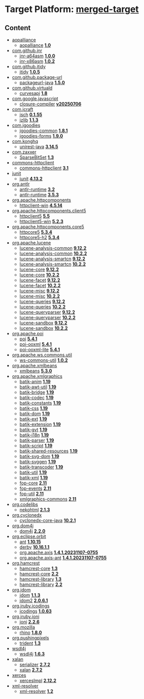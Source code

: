 # Target Platform: [merged-target](https://github.com/eclipse-orbit/orbit-simrel/blob/main/maven-bnd/tp/MavenBND.target)

## Content
 - [aopalliance](https://repo.maven.apache.org/maven2/aopalliance/)
    - [aopalliance](https://repo.maven.apache.org/maven2/aopalliance/aopalliance/) **[1.0](https://repo.maven.apache.org/maven2/aopalliance/aopalliance/1.0)**
 - [com.github.jnr](https://repo.maven.apache.org/maven2/com/github/jnr/)
    - [jnr-a64asm](https://repo.maven.apache.org/maven2/com/github/jnr/jnr-a64asm/) **[1.0.0](https://repo.maven.apache.org/maven2/com/github/jnr/jnr-a64asm/1.0.0)**
    - [jnr-x86asm](https://repo.maven.apache.org/maven2/com/github/jnr/jnr-x86asm/) **[1.0.2](https://repo.maven.apache.org/maven2/com/github/jnr/jnr-x86asm/1.0.2)**
 - [com.github.jtidy](https://repo.maven.apache.org/maven2/com/github/jtidy/)
    - [jtidy](https://repo.maven.apache.org/maven2/com/github/jtidy/jtidy/) **[1.0.5](https://repo.maven.apache.org/maven2/com/github/jtidy/jtidy/1.0.5)**
 - [com.github.package-url](https://repo.maven.apache.org/maven2/com/github/package-url/)
    - [packageurl-java](https://repo.maven.apache.org/maven2/com/github/package-url/packageurl-java/) **[1.5.0](https://repo.maven.apache.org/maven2/com/github/package-url/packageurl-java/1.5.0)**
 - [com.github.virtuald](https://repo.maven.apache.org/maven2/com/github/virtuald/)
    - [curvesapi](https://repo.maven.apache.org/maven2/com/github/virtuald/curvesapi/) **[1.8](https://repo.maven.apache.org/maven2/com/github/virtuald/curvesapi/1.8)**
 - [com.google.javascript](https://repo.maven.apache.org/maven2/com/google/javascript/)
    - [closure-compiler](https://repo.maven.apache.org/maven2/com/google/javascript/closure-compiler/) **[v20250706](https://repo.maven.apache.org/maven2/com/google/javascript/closure-compiler/v20250706)**
 - [com.jcraft](https://repo.maven.apache.org/maven2/com/jcraft/)
    - [jsch](https://repo.maven.apache.org/maven2/com/jcraft/jsch/) **[0.1.55](https://repo.maven.apache.org/maven2/com/jcraft/jsch/0.1.55)**
    - [jzlib](https://repo.maven.apache.org/maven2/com/jcraft/jzlib/) **[1.1.3](https://repo.maven.apache.org/maven2/com/jcraft/jzlib/1.1.3)**
 - [com.jgoodies](https://repo.maven.apache.org/maven2/com/jgoodies/)
    - [jgoodies-common](https://repo.maven.apache.org/maven2/com/jgoodies/jgoodies-common/) **[1.8.1](https://repo.maven.apache.org/maven2/com/jgoodies/jgoodies-common/1.8.1)**
    - [jgoodies-forms](https://repo.maven.apache.org/maven2/com/jgoodies/jgoodies-forms/) **[1.9.0](https://repo.maven.apache.org/maven2/com/jgoodies/jgoodies-forms/1.9.0)**
 - [com.konghq](https://repo.maven.apache.org/maven2/com/konghq/)
    - [unirest-java](https://repo.maven.apache.org/maven2/com/konghq/unirest-java/) **[3.14.5](https://repo.maven.apache.org/maven2/com/konghq/unirest-java/3.14.5)**
 - [com.zaxxer](https://repo.maven.apache.org/maven2/com/zaxxer/)
    - [SparseBitSet](https://repo.maven.apache.org/maven2/com/zaxxer/SparseBitSet/) **[1.3](https://repo.maven.apache.org/maven2/com/zaxxer/SparseBitSet/1.3)**
 - [commons-httpclient](https://repo.maven.apache.org/maven2/commons-httpclient/)
    - [commons-httpclient](https://repo.maven.apache.org/maven2/commons-httpclient/commons-httpclient/) **[3.1](https://repo.maven.apache.org/maven2/commons-httpclient/commons-httpclient/3.1)**
 - [junit](https://repo.maven.apache.org/maven2/junit/)
    - [junit](https://repo.maven.apache.org/maven2/junit/junit/) **[4.13.2](https://repo.maven.apache.org/maven2/junit/junit/4.13.2)**
 - [org.antlr](https://repo.maven.apache.org/maven2/org/antlr/)
    - [antlr-runtime](https://repo.maven.apache.org/maven2/org/antlr/antlr-runtime/) **[3.2](https://repo.maven.apache.org/maven2/org/antlr/antlr-runtime/3.2)**
    - [antlr-runtime](https://repo.maven.apache.org/maven2/org/antlr/antlr-runtime/) **[3.5.3](https://repo.maven.apache.org/maven2/org/antlr/antlr-runtime/3.5.3)**
 - [org.apache.httpcomponents](https://repo.maven.apache.org/maven2/org/apache/httpcomponents/)
    - [httpclient-win](https://repo.maven.apache.org/maven2/org/apache/httpcomponents/httpclient-win/) **[4.5.14](https://repo.maven.apache.org/maven2/org/apache/httpcomponents/httpclient-win/4.5.14)**
 - [org.apache.httpcomponents.client5](https://repo.maven.apache.org/maven2/org/apache/httpcomponents/client5/)
    - [httpclient5](https://repo.maven.apache.org/maven2/org/apache/httpcomponents/client5/httpclient5/) **[5.5](https://repo.maven.apache.org/maven2/org/apache/httpcomponents/client5/httpclient5/5.5)**
    - [httpclient5-win](https://repo.maven.apache.org/maven2/org/apache/httpcomponents/client5/httpclient5-win/) **[5.2.3](https://repo.maven.apache.org/maven2/org/apache/httpcomponents/client5/httpclient5-win/5.2.3)**
 - [org.apache.httpcomponents.core5](https://repo.maven.apache.org/maven2/org/apache/httpcomponents/core5/)
    - [httpcore5](https://repo.maven.apache.org/maven2/org/apache/httpcomponents/core5/httpcore5/) **[5.3.4](https://repo.maven.apache.org/maven2/org/apache/httpcomponents/core5/httpcore5/5.3.4)**
    - [httpcore5-h2](https://repo.maven.apache.org/maven2/org/apache/httpcomponents/core5/httpcore5-h2/) **[5.3.4](https://repo.maven.apache.org/maven2/org/apache/httpcomponents/core5/httpcore5-h2/5.3.4)**
 - [org.apache.lucene](https://repo.maven.apache.org/maven2/org/apache/lucene/)
    - [lucene-analysis-common](https://repo.maven.apache.org/maven2/org/apache/lucene/lucene-analysis-common/) **[9.12.2](https://repo.maven.apache.org/maven2/org/apache/lucene/lucene-analysis-common/9.12.2)**
    - [lucene-analysis-common](https://repo.maven.apache.org/maven2/org/apache/lucene/lucene-analysis-common/) **[10.2.2](https://repo.maven.apache.org/maven2/org/apache/lucene/lucene-analysis-common/10.2.2)**
    - [lucene-analysis-smartcn](https://repo.maven.apache.org/maven2/org/apache/lucene/lucene-analysis-smartcn/) **[9.12.2](https://repo.maven.apache.org/maven2/org/apache/lucene/lucene-analysis-smartcn/9.12.2)**
    - [lucene-analysis-smartcn](https://repo.maven.apache.org/maven2/org/apache/lucene/lucene-analysis-smartcn/) **[10.2.2](https://repo.maven.apache.org/maven2/org/apache/lucene/lucene-analysis-smartcn/10.2.2)**
    - [lucene-core](https://repo.maven.apache.org/maven2/org/apache/lucene/lucene-core/) **[9.12.2](https://repo.maven.apache.org/maven2/org/apache/lucene/lucene-core/9.12.2)**
    - [lucene-core](https://repo.maven.apache.org/maven2/org/apache/lucene/lucene-core/) **[10.2.2](https://repo.maven.apache.org/maven2/org/apache/lucene/lucene-core/10.2.2)**
    - [lucene-facet](https://repo.maven.apache.org/maven2/org/apache/lucene/lucene-facet/) **[9.12.2](https://repo.maven.apache.org/maven2/org/apache/lucene/lucene-facet/9.12.2)**
    - [lucene-facet](https://repo.maven.apache.org/maven2/org/apache/lucene/lucene-facet/) **[10.2.2](https://repo.maven.apache.org/maven2/org/apache/lucene/lucene-facet/10.2.2)**
    - [lucene-misc](https://repo.maven.apache.org/maven2/org/apache/lucene/lucene-misc/) **[9.12.2](https://repo.maven.apache.org/maven2/org/apache/lucene/lucene-misc/9.12.2)**
    - [lucene-misc](https://repo.maven.apache.org/maven2/org/apache/lucene/lucene-misc/) **[10.2.2](https://repo.maven.apache.org/maven2/org/apache/lucene/lucene-misc/10.2.2)**
    - [lucene-queries](https://repo.maven.apache.org/maven2/org/apache/lucene/lucene-queries/) **[9.12.2](https://repo.maven.apache.org/maven2/org/apache/lucene/lucene-queries/9.12.2)**
    - [lucene-queries](https://repo.maven.apache.org/maven2/org/apache/lucene/lucene-queries/) **[10.2.2](https://repo.maven.apache.org/maven2/org/apache/lucene/lucene-queries/10.2.2)**
    - [lucene-queryparser](https://repo.maven.apache.org/maven2/org/apache/lucene/lucene-queryparser/) **[9.12.2](https://repo.maven.apache.org/maven2/org/apache/lucene/lucene-queryparser/9.12.2)**
    - [lucene-queryparser](https://repo.maven.apache.org/maven2/org/apache/lucene/lucene-queryparser/) **[10.2.2](https://repo.maven.apache.org/maven2/org/apache/lucene/lucene-queryparser/10.2.2)**
    - [lucene-sandbox](https://repo.maven.apache.org/maven2/org/apache/lucene/lucene-sandbox/) **[9.12.2](https://repo.maven.apache.org/maven2/org/apache/lucene/lucene-sandbox/9.12.2)**
    - [lucene-sandbox](https://repo.maven.apache.org/maven2/org/apache/lucene/lucene-sandbox/) **[10.2.2](https://repo.maven.apache.org/maven2/org/apache/lucene/lucene-sandbox/10.2.2)**
 - [org.apache.poi](https://repo.maven.apache.org/maven2/org/apache/poi/)
    - [poi](https://repo.maven.apache.org/maven2/org/apache/poi/poi/) **[5.4.1](https://repo.maven.apache.org/maven2/org/apache/poi/poi/5.4.1)**
    - [poi-ooxml](https://repo.maven.apache.org/maven2/org/apache/poi/poi-ooxml/) **[5.4.1](https://repo.maven.apache.org/maven2/org/apache/poi/poi-ooxml/5.4.1)**
    - [poi-ooxml-lite](https://repo.maven.apache.org/maven2/org/apache/poi/poi-ooxml-lite/) **[5.4.1](https://repo.maven.apache.org/maven2/org/apache/poi/poi-ooxml-lite/5.4.1)**
 - [org.apache.ws.commons.util](https://repo.maven.apache.org/maven2/org/apache/ws/commons/util/)
    - [ws-commons-util](https://repo.maven.apache.org/maven2/org/apache/ws/commons/util/ws-commons-util/) **[1.0.2](https://repo.maven.apache.org/maven2/org/apache/ws/commons/util/ws-commons-util/1.0.2)**
 - [org.apache.xmlbeans](https://repo.maven.apache.org/maven2/org/apache/xmlbeans/)
    - [xmlbeans](https://repo.maven.apache.org/maven2/org/apache/xmlbeans/xmlbeans/) **[5.3.0](https://repo.maven.apache.org/maven2/org/apache/xmlbeans/xmlbeans/5.3.0)**
 - [org.apache.xmlgraphics](https://repo.maven.apache.org/maven2/org/apache/xmlgraphics/)
    - [batik-anim](https://repo.maven.apache.org/maven2/org/apache/xmlgraphics/batik-anim/) **[1.19](https://repo.maven.apache.org/maven2/org/apache/xmlgraphics/batik-anim/1.19)**
    - [batik-awt-util](https://repo.maven.apache.org/maven2/org/apache/xmlgraphics/batik-awt-util/) **[1.19](https://repo.maven.apache.org/maven2/org/apache/xmlgraphics/batik-awt-util/1.19)**
    - [batik-bridge](https://repo.maven.apache.org/maven2/org/apache/xmlgraphics/batik-bridge/) **[1.19](https://repo.maven.apache.org/maven2/org/apache/xmlgraphics/batik-bridge/1.19)**
    - [batik-codec](https://repo.maven.apache.org/maven2/org/apache/xmlgraphics/batik-codec/) **[1.19](https://repo.maven.apache.org/maven2/org/apache/xmlgraphics/batik-codec/1.19)**
    - [batik-constants](https://repo.maven.apache.org/maven2/org/apache/xmlgraphics/batik-constants/) **[1.19](https://repo.maven.apache.org/maven2/org/apache/xmlgraphics/batik-constants/1.19)**
    - [batik-css](https://repo.maven.apache.org/maven2/org/apache/xmlgraphics/batik-css/) **[1.19](https://repo.maven.apache.org/maven2/org/apache/xmlgraphics/batik-css/1.19)**
    - [batik-dom](https://repo.maven.apache.org/maven2/org/apache/xmlgraphics/batik-dom/) **[1.19](https://repo.maven.apache.org/maven2/org/apache/xmlgraphics/batik-dom/1.19)**
    - [batik-ext](https://repo.maven.apache.org/maven2/org/apache/xmlgraphics/batik-ext/) **[1.19](https://repo.maven.apache.org/maven2/org/apache/xmlgraphics/batik-ext/1.19)**
    - [batik-extension](https://repo.maven.apache.org/maven2/org/apache/xmlgraphics/batik-extension/) **[1.19](https://repo.maven.apache.org/maven2/org/apache/xmlgraphics/batik-extension/1.19)**
    - [batik-gvt](https://repo.maven.apache.org/maven2/org/apache/xmlgraphics/batik-gvt/) **[1.19](https://repo.maven.apache.org/maven2/org/apache/xmlgraphics/batik-gvt/1.19)**
    - [batik-i18n](https://repo.maven.apache.org/maven2/org/apache/xmlgraphics/batik-i18n/) **[1.19](https://repo.maven.apache.org/maven2/org/apache/xmlgraphics/batik-i18n/1.19)**
    - [batik-parser](https://repo.maven.apache.org/maven2/org/apache/xmlgraphics/batik-parser/) **[1.19](https://repo.maven.apache.org/maven2/org/apache/xmlgraphics/batik-parser/1.19)**
    - [batik-script](https://repo.maven.apache.org/maven2/org/apache/xmlgraphics/batik-script/) **[1.19](https://repo.maven.apache.org/maven2/org/apache/xmlgraphics/batik-script/1.19)**
    - [batik-shared-resources](https://repo.maven.apache.org/maven2/org/apache/xmlgraphics/batik-shared-resources/) **[1.19](https://repo.maven.apache.org/maven2/org/apache/xmlgraphics/batik-shared-resources/1.19)**
    - [batik-svg-dom](https://repo.maven.apache.org/maven2/org/apache/xmlgraphics/batik-svg-dom/) **[1.19](https://repo.maven.apache.org/maven2/org/apache/xmlgraphics/batik-svg-dom/1.19)**
    - [batik-svggen](https://repo.maven.apache.org/maven2/org/apache/xmlgraphics/batik-svggen/) **[1.19](https://repo.maven.apache.org/maven2/org/apache/xmlgraphics/batik-svggen/1.19)**
    - [batik-transcoder](https://repo.maven.apache.org/maven2/org/apache/xmlgraphics/batik-transcoder/) **[1.19](https://repo.maven.apache.org/maven2/org/apache/xmlgraphics/batik-transcoder/1.19)**
    - [batik-util](https://repo.maven.apache.org/maven2/org/apache/xmlgraphics/batik-util/) **[1.19](https://repo.maven.apache.org/maven2/org/apache/xmlgraphics/batik-util/1.19)**
    - [batik-xml](https://repo.maven.apache.org/maven2/org/apache/xmlgraphics/batik-xml/) **[1.19](https://repo.maven.apache.org/maven2/org/apache/xmlgraphics/batik-xml/1.19)**
    - [fop-core](https://repo.maven.apache.org/maven2/org/apache/xmlgraphics/fop-core/) **[2.11](https://repo.maven.apache.org/maven2/org/apache/xmlgraphics/fop-core/2.11)**
    - [fop-events](https://repo.maven.apache.org/maven2/org/apache/xmlgraphics/fop-events/) **[2.11](https://repo.maven.apache.org/maven2/org/apache/xmlgraphics/fop-events/2.11)**
    - [fop-util](https://repo.maven.apache.org/maven2/org/apache/xmlgraphics/fop-util/) **[2.11](https://repo.maven.apache.org/maven2/org/apache/xmlgraphics/fop-util/2.11)**
    - [xmlgraphics-commons](https://repo.maven.apache.org/maven2/org/apache/xmlgraphics/xmlgraphics-commons/) **[2.11](https://repo.maven.apache.org/maven2/org/apache/xmlgraphics/xmlgraphics-commons/2.11)**
 - [org.codelibs](https://repo.maven.apache.org/maven2/org/codelibs/)
    - [nekohtml](https://repo.maven.apache.org/maven2/org/codelibs/nekohtml/) **[2.1.3](https://repo.maven.apache.org/maven2/org/codelibs/nekohtml/2.1.3)**
 - [org.cyclonedx](https://repo.maven.apache.org/maven2/org/cyclonedx/)
    - [cyclonedx-core-java](https://repo.maven.apache.org/maven2/org/cyclonedx/cyclonedx-core-java/) **[10.2.1](https://repo.maven.apache.org/maven2/org/cyclonedx/cyclonedx-core-java/10.2.1)**
 - [org.dom4j](https://repo.maven.apache.org/maven2/org/dom4j/)
    - [dom4j](https://repo.maven.apache.org/maven2/org/dom4j/dom4j/) **[2.2.0](https://repo.maven.apache.org/maven2/org/dom4j/dom4j/2.2.0)**
 - [org.eclipse.orbit](https://repo.eclipse.org/content/repositories/orbit-approved-artifacts/org/eclipse/orbit/)
    - [ant](https://repo.eclipse.org/content/repositories/orbit-approved-artifacts/org/eclipse/orbit/ant/) **[1.10.15](https://repo.eclipse.org/content/repositories/orbit-approved-artifacts/org/eclipse/orbit/ant/1.10.15)**
    - [derby](https://repo.eclipse.org/content/repositories/orbit-approved-artifacts/org/eclipse/orbit/derby/) **[10.16.1.1](https://repo.eclipse.org/content/repositories/orbit-approved-artifacts/org/eclipse/orbit/derby/10.16.1.1)**
    - [org.apache.axis](https://repo.eclipse.org/content/repositories/orbit-approved-artifacts/org/eclipse/orbit/org.apache.axis/) **[1.4.1.20231107-0755](https://repo.eclipse.org/content/repositories/orbit-approved-artifacts/org/eclipse/orbit/org.apache.axis/1.4.1.20231107-0755)**
    - [org.apache.axis-ant](https://repo.eclipse.org/content/repositories/orbit-approved-artifacts/org/eclipse/orbit/org.apache.axis-ant/) **[1.4.1.20231107-0755](https://repo.eclipse.org/content/repositories/orbit-approved-artifacts/org/eclipse/orbit/org.apache.axis-ant/1.4.1.20231107-0755)**
 - [org.hamcrest](https://repo.maven.apache.org/maven2/org/hamcrest/)
    - [hamcrest-core](https://repo.maven.apache.org/maven2/org/hamcrest/hamcrest-core/) **[1.3](https://repo.maven.apache.org/maven2/org/hamcrest/hamcrest-core/1.3)**
    - [hamcrest-core](https://repo.maven.apache.org/maven2/org/hamcrest/hamcrest-core/) **[2.2](https://repo.maven.apache.org/maven2/org/hamcrest/hamcrest-core/2.2)**
    - [hamcrest-library](https://repo.maven.apache.org/maven2/org/hamcrest/hamcrest-library/) **[1.3](https://repo.maven.apache.org/maven2/org/hamcrest/hamcrest-library/1.3)**
    - [hamcrest-library](https://repo.maven.apache.org/maven2/org/hamcrest/hamcrest-library/) **[2.2](https://repo.maven.apache.org/maven2/org/hamcrest/hamcrest-library/2.2)**
 - [org.jdom](https://repo.maven.apache.org/maven2/org/jdom/)
    - [jdom](https://repo.maven.apache.org/maven2/org/jdom/jdom/) **[1.1.3](https://repo.maven.apache.org/maven2/org/jdom/jdom/1.1.3)**
    - [jdom2](https://repo.maven.apache.org/maven2/org/jdom/jdom2/) **[2.0.6.1](https://repo.maven.apache.org/maven2/org/jdom/jdom2/2.0.6.1)**
 - [org.jruby.jcodings](https://repo.maven.apache.org/maven2/org/jruby/jcodings/)
    - [jcodings](https://repo.maven.apache.org/maven2/org/jruby/jcodings/jcodings/) **[1.0.63](https://repo.maven.apache.org/maven2/org/jruby/jcodings/jcodings/1.0.63)**
 - [org.jruby.joni](https://repo.maven.apache.org/maven2/org/jruby/joni/)
    - [joni](https://repo.maven.apache.org/maven2/org/jruby/joni/joni/) **[2.2.6](https://repo.maven.apache.org/maven2/org/jruby/joni/joni/2.2.6)**
 - [org.mozilla](https://repo.maven.apache.org/maven2/org/mozilla/)
    - [rhino](https://repo.maven.apache.org/maven2/org/mozilla/rhino/) **[1.8.0](https://repo.maven.apache.org/maven2/org/mozilla/rhino/1.8.0)**
 - [org.pushingpixels](https://repo.maven.apache.org/maven2/org/pushingpixels/)
    - [trident](https://repo.maven.apache.org/maven2/org/pushingpixels/trident/) **[1.3](https://repo.maven.apache.org/maven2/org/pushingpixels/trident/1.3)**
 - [wsdl4j](https://repo.maven.apache.org/maven2/wsdl4j/)
    - [wsdl4j](https://repo.maven.apache.org/maven2/wsdl4j/wsdl4j/) **[1.6.3](https://repo.maven.apache.org/maven2/wsdl4j/wsdl4j/1.6.3)**
 - [xalan](https://repo.maven.apache.org/maven2/xalan/)
    - [serializer](https://repo.maven.apache.org/maven2/xalan/serializer/) **[2.7.2](https://repo.maven.apache.org/maven2/xalan/serializer/2.7.2)**
    - [xalan](https://repo.maven.apache.org/maven2/xalan/xalan/) **[2.7.2](https://repo.maven.apache.org/maven2/xalan/xalan/2.7.2)**
 - [xerces](https://repo.maven.apache.org/maven2/xerces/)
    - [xercesImpl](https://repo.maven.apache.org/maven2/xerces/xercesImpl/) **[2.12.2](https://repo.maven.apache.org/maven2/xerces/xercesImpl/2.12.2)**
 - [xml-resolver](https://repo.maven.apache.org/maven2/xml-resolver/)
    - [xml-resolver](https://repo.maven.apache.org/maven2/xml-resolver/xml-resolver/) **[1.2](https://repo.maven.apache.org/maven2/xml-resolver/xml-resolver/1.2)**
